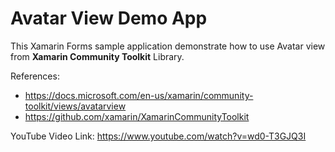 # Avatar View Demo App

This Xamarin Forms sample application demonstrate how to use Avatar view from **Xamarin Community Toolkit** Library.

References:
- https://docs.microsoft.com/en-us/xamarin/community-toolkit/views/avatarview
- https://github.com/xamarin/XamarinCommunityToolkit

YouTube Video Link: https://www.youtube.com/watch?v=wd0-T3GJQ3I
